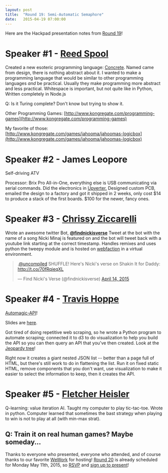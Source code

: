 ```yaml
---
layout: post
title:  "Round 19: Semi-Automatic Semaphore"
date:   2015-04-19 07:00:00
---
```


Here are the Hackpad presentation notes from [Round 19](http://www.meetup.com/DC-Hack-and-Tell/events/220231723/)!

# Speaker #1 - [Reed Spool](https://twitter.com/reedspool)

Created a new esoteric programming language: [Concrete](https://github.com/reedspool/programming_game). 
Named came from design, there is nothing abstract about it.
I wanted to make a programming language that would be similar to other programming languages _and_ be practical.
Usually they make programming more abstract and less practical.
Whitespace is important, but not quite like in Python, Written completely in Node.js

Q: Is it Turing complete? Don't know but trying to show it.

Other Programming Games: [http://www.kongregate.com/programming-games](http://www.kongregate.com/programming-games)

My favorite of those: [http://www.kongregate.com/games/jahooma/jahoomas-logicbox](http://www.kongregate.com/games/jahooma/jahoomas-logicbox)

# Speaker #2 - James Leopore

Self-driving ATV

Processor: Brix Pro All-in-One, everything else is USB communicating via serial commands. Did the electronics in [Upverter.](https://upverter.com/)  Designed custom PCB, emailed the design to a factory and got it shipped in 2 weeks, only cost $14 to produce a stack of the first boards. $100 for the newer, fancy ones.

# Speaker #3 - [Chrissy Ziccarelli](https://twitter.com/chriszee)

Wrote an awesome twitter Bot, [**@findnickisverse**](https://twitter.com/findnickisverse)
Tweet at the bot with the name of a song Nicki Minaj is featured on and the bot will tweet back with a youtube link starting at the correct timestamp. Handles remixes and uses python the tweepy module and is hosted on [webfaction](https://www.webfaction.com/) in a virtual environment. 

<blockquote class="twitter-tweet" lang="en"><p>.<a href="https://twitter.com/uncompiled">@uncompiled</a> SHUFFLE! Here&#39;s Nicki&#39;s verse on Shakin It for Daddy: <a href="http://t.co/70fRqieqXL">http://t.co/70fRqieqXL</a></p>&mdash; Find Nicki&#39;s Verse (@findnickisverse) <a href="https://twitter.com/findnickisverse/status/588121063730610177">April 14, 2015</a></blockquote>
<script async src="//platform.twitter.com/widgets.js" charset="utf-8"></script>

# Speaker #4 - [Travis Hoppe](http://thoppe.github.io/)

[Automagic-API](https://github.com/thoppe/automagic-api)!

Slides are [here](http://thoppe.github.io/automagic-api/index.html#/).

Got tired of doing repetitive web scraping, so he wrote a Python program to automate scraping; connected it to d3 to do visualization to help you build the API so you can then query an API that you've then created. Look at the [Jeopardy tree](http://thoppe.github.io/automagic-api/d3_viewer/viewer.html)!

Right now it creates a giant nested JSON list -- better than a page full of HTML, but there's still work to do in flattening the list. Run it on fixed static HTML, remove components that you don't want, use visualization to make it easier to select the information to keep, then it creates the API.

# Speaker #5 - [Fletcher Heisler](https://twitter.com/fheisler/)

Q-learning: value iteration AI. Taught my computer to play tic-tac-toe. Wrote in python. 
Computer learned that sometimes the bast strategy when playing to win is not to play at all (with min-max strat).

Q: Train it on real human games?  Maybe someday...
---

Thanks to everyone who presented, everyone who attended, and of course thanks to our favorite [WeWork](https://www.wework.com/locations/washington-d-c/chinatown/) for hosting! [Round 20](http://www.meetup.com/DC-Hack-and-Tell/events/220231731/) is already scheduled for Monday May 11th, 2015, so [RSVP](http://www.meetup.com/DC-Hack-and-Tell/events/220231731/) and [sign up to present](http://bit.ly/presentatdc)!

